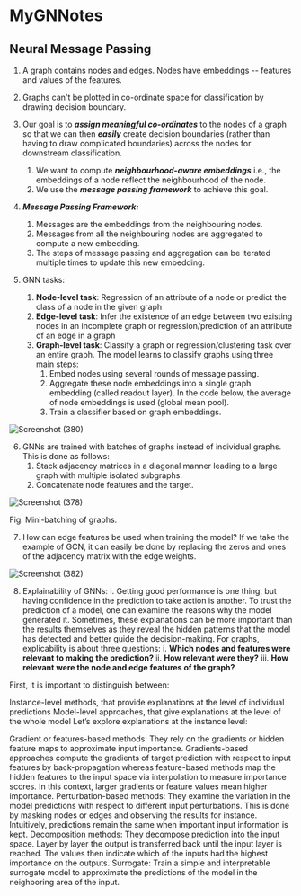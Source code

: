 # MyGNNotes

## Neural Message Passing

1. A graph contains nodes and edges. Nodes have embeddings -- features and values of the features.  
2. Graphs can't be plotted in co-ordinate space for classification by drawing decision boundary.
3. Our goal is to ***assign meaningful co-ordinates*** to the nodes of a graph so that we can then ***easily*** create decision boundaries (rather than having to draw complicated boundaries) across the nodes for downstream classification.
    1. We want to compute ***neighbourhood-aware embeddings***  i.e., the embeddings of a node reflect the neighbourhood of the node.
    2. We use the ***message passing framework*** to achieve this goal.
4. ***Message Passing Framework:***
    1. Messages are the embeddings from the neighbouring nodes.
    2. Messages from all the neighbouring nodes are aggregated to compute a new embedding.
    3. The steps of message passing and aggregation can be iterated multiple times to update this new embedding.

5. GNN tasks:
    1. **Node-level task**: Regression of an attribute of a node or predict the class of a node in the given graph
    2. **Edge-level task**: Infer the existence of an edge between two existing nodes in an incomplete graph or regression/prediction of an attribute of an edge in a graph 
    3. **Graph-level task**: Classify a graph or regression/clustering task over an entire graph. The model learns to classify graphs using three main steps:
        1. Embed nodes using several rounds of message passing.
        2. Aggregate these node embeddings into a single graph embedding (called readout layer). In the code below, the average of node embeddings is used (global mean pool).
        3. Train a classifier based on graph embeddings.
            
           
![Screenshot (380)](https://user-images.githubusercontent.com/114074746/226182024-32760c06-f35d-4749-a77c-ad3524dfbb53.png)


6. GNNs are trained with batches of graphs instead of individual graphs. This is done as follows:
    1. Stack adjacency matrices in a diagonal manner leading to a large graph with multiple isolated subgraphs.
    2. Concatenate node features and the target.

![Screenshot (378)](https://user-images.githubusercontent.com/114074746/226179142-451948ae-372d-4ff5-aeae-edab15e923ac.png)

<figcaption> 

Fig: Mini-batching of graphs.

</figcaption>

7. How can edge features be used when training the model? If we take the example of GCN, it can easily be done by replacing the zeros and ones of the adjacency matrix with the edge weights.

![Screenshot (382)](https://user-images.githubusercontent.com/114074746/226182186-9a84e435-0636-442e-9c3a-1fc8efbec6ec.png)

8. Explainability of GNNs:
    i. Getting good performance is one thing, but having confidence in the prediction to take action is another. To trust the prediction of a model, one can examine the reasons why the model generated it. Sometimes, these explanations can be more important than the results themselves as they reveal the hidden patterns that the model has detected and better guide the decision-making. For graphs, explicability is about three questions: 
        i. **Which nodes and features were relevant to making the prediction?** 
        ii. **How relevant were they?** 
        iii. **How relevant were the node and edge features of the graph?**

First, it is important to distinguish between:

Instance-level methods, that provide explanations at the level of individual predictions
Model-level approaches, that give explanations at the level of the whole model
Let’s explore explanations at the instance level:

Gradient or features-based methods: They rely on the gradients or hidden feature maps to approximate input importance. Gradients-based approaches compute the gradients of target prediction with respect to input features by back-propagation whereas feature-based methods map the hidden features to the input space via interpolation to measure importance scores. In this context, larger gradients or feature values mean higher importance.
Perturbation-based methods: They examine the variation in the model predictions with respect to different input perturbations. This is done by masking nodes or edges and observing the results for instance. Intuitively, predictions remain the same when important input information is kept.
Decomposition methods: They decompose prediction into the input space. Layer by layer the output is transferred back until the input layer is reached. The values then indicate which of the inputs had the highest importance on the outputs.
Surrogate: Train a simple and interpretable surrogate model to approximate the predictions of the model in the neighboring area of the input.
